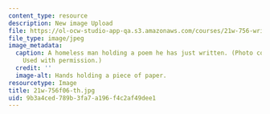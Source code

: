 ```yaml
---
content_type: resource
description: New image Upload
file: https://ol-ocw-studio-app-qa.s3.amazonaws.com/courses/21w-756-writing-and-reading-poems-fall-2006/9b3a4ced789b3fa7a196f4c2af49dee1_21w-756f06-th.jpg
file_type: image/jpeg
image_metadata:
  caption: A homeless man holding a poem he has just written. (Photo courtesy of [Premasagar](http://premasagar.com/).
    Used with permission.)
  credit: ''
  image-alt: Hands holding a piece of paper.
resourcetype: Image
title: 21w-756f06-th.jpg
uid: 9b3a4ced-789b-3fa7-a196-f4c2af49dee1
---
```


